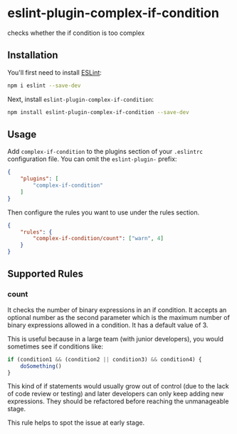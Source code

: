 # eslint-plugin-complex-if-condition

checks whether the if condition is too complex

## Installation

You'll first need to install [ESLint](https://eslint.org/):

```sh
npm i eslint --save-dev
```

Next, install `eslint-plugin-complex-if-condition`:

```sh
npm install eslint-plugin-complex-if-condition --save-dev
```

## Usage

Add `complex-if-condition` to the plugins section of your `.eslintrc` configuration file. You can omit the `eslint-plugin-` prefix:

```json
{
    "plugins": [
        "complex-if-condition"
    ]
}
```


Then configure the rules you want to use under the rules section.

```json
{
    "rules": {
        "complex-if-condition/count": ["warn", 4]
    }
}
```

## Supported Rules
### count
It checks the number of binary expressions in an if condition. It accepts an optional number as the second parameter which is the maximum number of binary expressions allowed in a condition. It has a default value of 3.

This is useful because in a large team (with junior developers), you would sometimes see if conditions like:
```javascript
if (condition1 && (condition2 || condition3) && condition4) {
    doSomething()
}
```
This kind of if statements would usually grow out of control (due to the lack of code review or testing) and later developers can only keep adding new expressions. They should be refactored before reaching the unmanageable stage.

This rule helps to spot the issue at early stage.
